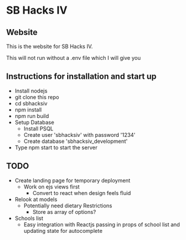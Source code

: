 # SB Hacks IV

## Website

This is the website for SB Hacks IV. <br />

This will not run without a .env file which I will give you

## Instructions for installation and start up
  * Install nodejs
  * git clone this repo
  * cd sbhacksiv
  * npm install
  * npm run build
  * Setup Database
    * Install PSQL
    * Create user 'sbhacksiv' with password '1234'
    * Create database 'sbhacksiv_development'
  * Type npm start to start the server

## TODO
  * Create landing page for temporary deployment
    * Work on ejs views first
      * Convert to react when design feels fluid
  * Relook at models
    * Potentially need dietary Restrictions
      * Store as array of options?
  * Schools list
    * Easy integration with Reactjs passing in props of school list and updating state for autocomplete
